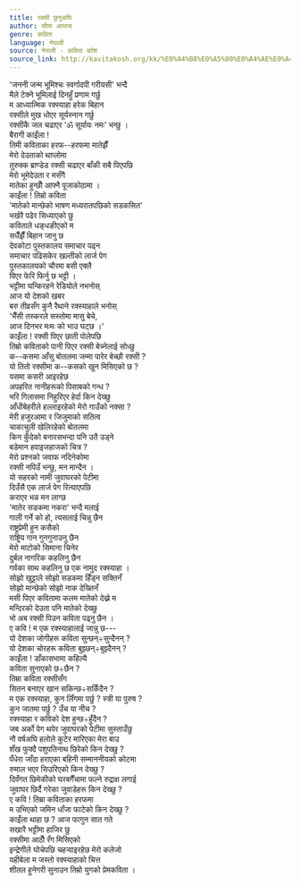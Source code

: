 ```yaml
---
title: रक्सी छुनुअघि
author: सीमा आभास
genre: कविता
language: नेपाली
source: नेपाली - कविता कोश
source_link: http://kavitakosh.org/kk/%E0%A4%B8%E0%A5%80%E0%A4%AE%E0%A4%BE_%E0%A4%86%E0%A4%AD%E0%A4%BE%E0%A4%B8
---
```


'जननी जन्म भूमिश्चः स्वर्गादपी गरीयसी' भन्दै  
मैले टेक्ने भूमिलाई दिनहुँ प्रणाम गर्छु  
म आध्यात्मिक रक्स्याहा हरेक बिहान  
रक्सीले मुख धोएर सूर्यस्नान गर्छु  
रक्सीकै जल चढाएर 'ॐ सूर्यायः नमः' भन्छु ।  
बैरागी काइँला !  
तिमी कविताका हरफ--हरफमा मातेझैँ  
मेरो देउताको थाप्लोमा  
तुरुक्क ब्राण्डेड रक्सी चढाएर बाँकी सबै पिएपछि  
मेरो भूमेदेउता र मसँगै  
मातेका हुन्छौँ आफ्नै पूजाकोठामा ।  
काइँला ! तिम्रो कविता  
'मातेको मान्छेको भाषण मध्यरातपछिको सडकसित'  
भर्खरै पढेर सिध्याएको छु  
कविताले धङ्धङीएको म  
सधैँझैँ बिहान जानु छ  
देवकोटा पुस्तकालय समाचार पढ्न  
समाचार पढिसकेर खल्तीको लार्ज पेग  
पुस्तकालयको चौरमा बसी एक्लै  
पिएर फेरि फिर्नु छ भट्टी ।  
भट्टीमा घन्किरहने रेडियोले नभनोस्  
आज यो देशको खबर  
बरु तीव्रसँग कुनै रैथाने रक्स्याहाले भनोस्  
'भैँसी तस्करले सस्तोमा मासु बेचे,  
आज दिनभर मःमः को भाउ घट्छ ।'  
काइँला ! रक्सी पिएर छाती पोलेपछि  
तिम्रो कविताको पानी पिएर रक्सी बेच्नेलाई सोध्छु  
क--कसमा आँसु बोतलमा जम्मा पारेर बेच्छौ रक्सी ?  
यो तितो रक्सीमा क--कसको खुन मिसिएको छ ?  
यसमा कसरी आइरहेछ  
अपहरित नानीहरूको पिसाबको गन्ध ?  
भरि गिलासमा निहुरिएर हेर्दा किन देख्छु  
आँधीबेहरीले हल्लाइरहेको मेरो गाउँको नक्सा ?  
मेरी हजुरआमा र जिजुमाको सतित्व  
चाकाचुली खेलिरहेको बोतलमा  
किन कुँदेको बनारसभन्दा पनि उतै उड्ने  
बडेमान हवाइजहाजको चित्र ?  
मेरो प्रश्नको जवाफ नदिनेकोमा  
रक्सी नपिउँ भन्छु, मन मान्दैन ।  
यो सहरको नामी जुवाघरको पेटीमा  
दिउँसै एक लार्ज पेग रित्याएपछि  
कराएर भन्न मन लाग्छ  
'मातेर सडकमा नकरा' भन्दै मलाई  
गाली गर्ने को हो, त्यसलाई चिन्नु छैन  
राष्ट्रप्रेमी हुन कसैको  
राष्ट्रिय गान गुनगुनाउनु छैन  
मेरो माटोको सिमाना चिनेर  
दुर्बल नागरिक कहलिनु छैन  
गर्वका साथ कहलिनु छ एक नामुद रक्स्याहा ।  
सोझो खुट्टाले सोझो सडकमा हिँड्न सक्तिनँ  
सोझो मान्छेको सोझो नाक देख्तिनँ  
मसी पिएर कवितामा कलम मातेको देख्ने म  
मन्दिरको देउता पनि मातेको देख्छु  
भो अब रक्सी पिउन कविता पढ्नु छैन ।  
ए कवि ! म एक रक्स्याहालाई जान्नु छ---  
यो देशका जोगीहरू कविता सुन्छन्÷सुन्दैनन् ?  
यो देशका चोरहरू कविता बुझ्छन्÷बुझ्दैनन् ?  
काइँला ! डाँकासभामा कहिल्यै  
कविता सुनाएको छ÷छैन ?  
तिम्रा कविता रक्सीसँग  
सितन बनाएर खान सकिन्छ÷सकिँदैन ?  
म एक रक्स्याहा, कुन लिँगमा पर्छु ? स्त्री या पुरुष ?  
कुन जातमा पर्छु ? उँच या नीच ?  
रक्स्याहा र कविको देश हुन्छ÷हुँदैन ?  
जब अर्को पेग थपेर जुवाघरको पेटीमा सुस्ताउँछु  
नौ वर्षअघि हलोले कुटेर मारिएका मेरा बाउ  
शँख फुक्दै पशुपतिनाथ छिरेको किन देख्छु ?  
पँधेरा जाँदा हराएका बहिनी सम्माननीयको कोटमा  
रुमाल भएर सिउरिएको किन देख्छु ?  
दिवँगत छिमेकीको घरबगैँचामा फल्ने रुद्राक्ष लगाई  
जुवाघर छिर्दै गरेका जुवाडेहरू किन देख्छु ?  
ए कवि ! तिम्रा कविताका हरफमा  
म उभिएको जमिन धाँजा फाटेको किन देख्छु ?  
काइँला थाहा छ ? आज फागुन सात गते  
सखारै भट्टीमा हाजिर छु  
रक्सीमा आठौँ रँग मिसिएको  
इन्द्रेणीले घोचेपछि चहर्‍याइरहेछ मेरो कलेजो  
यहीबेला म जस्तो रक्स्याहाको चित्त  
शीतल हुनेगरी सुनाउन तिम्रो युगको प्रेमकविता ।
